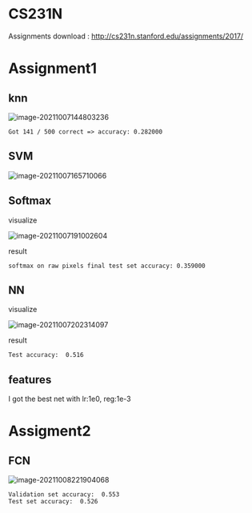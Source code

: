 # CS231N



Assignments download : http://cs231n.stanford.edu/assignments/2017/



# Assignment1



## knn

![image-20211007144803236](https://cdn.jsdelivr.net/gh/JudgementH/image-host/md/image-20211007144803236.png)

```
Got 141 / 500 correct => accuracy: 0.282000
```



## SVM

![image-20211007165710066](https://cdn.jsdelivr.net/gh/JudgementH/image-host/md/image-20211007165710066.png)



## Softmax

visualize

![image-20211007191002604](https://cdn.jsdelivr.net/gh/JudgementH/image-host/md/image-20211007191002604.png)



result

```
softmax on raw pixels final test set accuracy: 0.359000
```



## NN

visualize

![image-20211007202314097](https://cdn.jsdelivr.net/gh/JudgementH/image-host/md/image-20211007202314097.png)



result

```
Test accuracy:  0.516
```



## features

I got the best net with lr:1e0, reg:1e-3



# Assigment2



## FCN

![image-20211008221904068](https://cdn.jsdelivr.net/gh/JudgementH/image-host/md/image-20211008221904068.png)



```
Validation set accuracy:  0.553
Test set accuracy:  0.526
```
